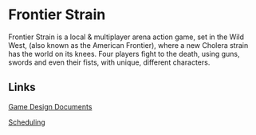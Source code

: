 # Frontier Strain 

  Frontier Strain is a local & multiplayer arena action game, set in the Wild West, (also known as the  American Frontier), where a new Cholera strain has the world on its knees. Four players fight to the death, using guns, swords and even their fists, with unique, different characters. 

## Links

[Game Design Documents](https://www.dropbox.com/s/vq6zpal5q5j02xv/FSDesignDocument.docx?dl=0=)

[Scheduling](https://www.dropbox.com/s/dpmncjq4rl9r1jn/FSgantt.pdf?dl=0)
